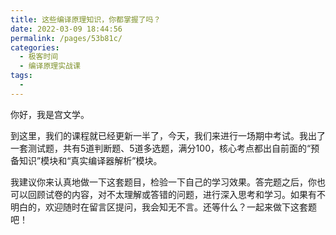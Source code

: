 ```yaml
---
title: 这些编译原理知识，你都掌握了吗？
date: 2022-03-09 18:44:56
permalink: /pages/53b81c/
categories:
  - 极客时间
  - 编译原理实战课
tags:
  - 
---
```

<p>你好，我是宫文学。</p><p>到这里，我们的课程就已经更新一半了，今天，我们来进行一场期中考试。我出了一套测试题，共有5道判断题、5道多选题，满分100，核心考点都出自前面的“预备知识”模块和“真实编译器解析”模块。</p><p>我建议你来认真地做一下这套题目，检验一下自己的学习效果。答完题之后，你也可以回顾试卷的内容，对不太理解或答错的问题，进行深入思考和学习。如果有不明白的，欢迎随时在留言区提问，我会知无不言。还等什么？一起来做下这套题吧！</p><p><a href="http://time.geekbang.org/quiz/intro?act_id=202&exam_id=539"><img src="https://static001.geekbang.org/resource/image/28/a4/28d1be62669b4f3cc01c36466bf811a4.png?wh=1142*201" alt=""></a></p><!-- [[[read_end]]] -->